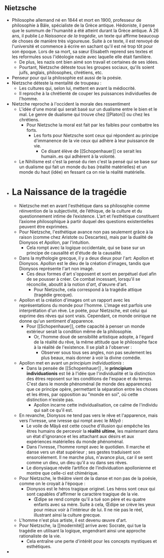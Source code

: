 ## Nietzsche
- Philosophe allemand né en 1844 et mort en 1900, professeur de philosophie à Bâle, spécialiste de la Grèce antique. Hédoniste, il pense que le summum de l'humanité a été atteint durant la Grèce antique. À 26 ans, il publie *La Naissance de la tragédie*, un texte qui affirme beaucoup de choses de manière très vigoureuse. Suite à ce texte, il est renvoyé de l'université et commence à écrire en sachant qu'il est né trop tôt pour son époque. Lors de sa mort, sa sœur Elisabeth reprend ses textes et les reformules sous l'idéologie nazie avec laquelle elle était familière.
	- De plus, les nazis ont bien aimé son travail et certaines de ses idées.
	- Pourtant, Nietzsche déteste tous les groupes sociaux, qu'ils soient juifs, anglais, philosophes, chrétiens, etc.
- Penseur pour qui la philosophie est aussi de la poésie.
- Nietzsche déteste la mentalité de troupeau :
	- Les cultures qui, selon lui, mettent en avant la médiocrité.
	- Il reproche à la chrétienté de couper les puissances individuelles de l'homme.
- Nietzche reproche à l'occident la morale des ressentiment
	- L'idée d'une moral qui serait basé sur un dualisme entre le bien et le mal. Le genre de dualisme qui trouve chez [[Platon]] ou chez les chrétiens.
		- Pour Nietzsche la moral est fait par les faibles pour combattre les forts.
			- Les forts pour Nietzsche sont ceux qui répondent au principe d'immanence de la vie ceux qui adhère à leur puissance de vie.
				- Ce disant élève de [[Schopenhauer]] ce serait les humain..es qui adhèrent à la volonté.
	- Le Nihilisme est c'est la pensé du rien c'est la pensé qui se base sur un dualisme qui fait un monde du bas (réalité matérielles) et un monde du haut (idée) en fessant ca on nie la réalité matérielle.
- # La Naissance de la tragédie
	- Nietzsche met en avant l'esthétique dans sa philosophie comme réinvention de la subjectivité, de l’éthique, de la culture et du questionnement intime de l’existence. L’art et l’esthétique constituent l’axiome philosophique à partir duquel des questions existentielles peuvent être exprimées.
	- Pour Nietzsche, l'esthétique avance non pas seulement grâce à la raison (comme chez Aristote ou Descartes), mais par la dualité de Dionysos et Apollon, par l'intuition.
		- Cela rompt avec la logique occidentale, qui se base sur un principe de causalité et d'étude de la causalité.
	- Dans la mythologie grecque, il y a deux dieux pour l'art: Apollon et Dionysos. Apollon est le dieu de la création d'images, tandis que Dionysos représente l'art non imagé.
		- Ces deux formes d'art s'opposent et sont en perpétuel duel afin de se pousser à créer. Ce combat incessant, lorsqu'il se réconcilie, aboutit à la notion d'*art*, d'œuvre d'art.
			- Pour Nietzsche, cela correspond à la tragédie attique (tragédie grecque).
	- Apollon et la création d'images ont un rapport avec les représentations du monde pour l'homme. L'image est parfois une interprétation d'un rêve. Le poète, pour Nietzsche, est celui qui exprime des rêves qui sont vrais. Cependant, ce monde onirique ne donne qu'un sentiment d'apparence.
		- Pour [[Schopenhauer]], cette capacité à penser un monde extérieur serait la condition même de la philosophie.
			- Or, l'homme doué de sensibilité artistique adopte, à l'égard de la réalité du rêve, la même attitude que le philosophe face à la réalité de l'existence. Il se plaît à l'observer :
				- Observer sous tous ses angles, non pas seulement les plus beaux, mais donner à voir la divine comédie.
	- Apollon met en avant un *principium individuationis* :
		- Dans la pensée de [[Schopenhauer]] , le **principium individuationis** est lié à l'idée que l'individualité et la distinction des êtres reposent sur les conditions de l'espace et du temps. C'est dans le monde phénoménal (le monde des apparences) que ce principe opère, permettant la séparation entre les choses et les êtres, par opposition au "monde en soi", où cette distinction n'existe pas.
			- Apollon incarne cette individualisation, ce calme de l'individu qui sait ce qu'il est.
	- En revanche, Dionysos ne tend pas vers le rêve et l'apparence, mais vers l'ivresse, une ivresse qui rompt avec le *Mâyâ* :
		- Le voile de Mâyâ est cette couche d'illusion qui empêche les êtres humains de percevoir la **réalité ultime**, les maintenant dans un état d'ignorance et les attachant aux désirs et aux expériences matérielles du monde phénoménal.
		- Dans l'ivresse, l'homme rompt avec le quotidien. Il marche et danse vers un état supérieur ; ses gestes traduisent son ensorcèlement. Il ne marche plus, n'avance plus, car il se sent comme un dieu, un dieu qu'il a vu dans ses rêves.
		- Le dionysiaque révèle l’artifice de l’individuation apollonienne et montre que celle-ci est chimérique.
	- Pour Nietzsche, le théâtre vient de la danse et non pas de la poésie, comme on le croyait à l'époque :
		- Dionysos est le héros tragique originel. Les héros sont ceux qui sont capables d'affirmer le caractère tragique de la vie.
			- Œdipe se rend compte qu'il a tué son père et eu quatre enfants avec sa mère. Suite à cela, Œdipe se crève les yeux pour mieux voir à l'intérieur de lui. Il ne nie pas le réel, illustrant ainsi la culture grecque.
	- L'homme n'est plus artiste, il est devenu œuvre d'art.
	- Pour Nietzsche, la [[modernité]] arrive avec Socrate, qui tue la tragédie en utilisant la logique, engendrant ainsi une approche rationaliste de la vie.
		- Cela entraîne une perte d'intérêt pour les concepts mystiques et esthétiques.
-